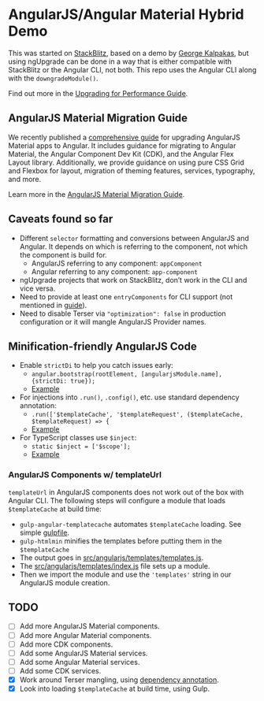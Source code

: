 # AngularJS/Angular Material Hybrid Demo

This was started on [StackBlitz](https://stackblitz.com/edit/angularjs-material-ngupgradelite-demo),
based on a demo by [George Kalpakas](https://github.com/gkalpak), but using ngUpgrade can be done
in a way that is either compatible with StackBlitz or the Angular CLI, not both. This repo uses the
Angular CLI along with the `downgradeModule()`.

Find out more in the [Upgrading for Performance Guide](https://angular.io/guide/upgrade-performance).

## AngularJS Material Migration Guide

We recently published a [comprehensive guide](https://material.angularjs.org/latest/migration)
for upgrading AngularJS Material apps to Angular. It includes guidance for migrating to
Angular Material, the Angular Component Dev Kit (CDK), and the Angular Flex Layout library.
Additionally, we provide guidance on using pure CSS Grid and Flexbox for layout, migration of
theming features, services, typography, and more.

Learn more in the [AngularJS Material Migration Guide](https://material.angularjs.org/latest/migration). 

## Caveats found so far

- Different `selector` formatting and conversions between AngularJS and Angular. It depends on which
    is referring to the component, not which the component is build for.
  - AngularJS referring to any component: `appComponent`
  - Angular referring to any component: `app-component`
- ngUpgrade projects that work on StackBlitz, don’t work in the CLI and vice versa.
- Need to provide at least one `entryComponents` for CLI support (not mentioned in
  [guide](https://angular.io/guide/upgrade-performance#bootstrapping-with-downgrademodule)).
- Need to disable Terser via `"optimization": false` in production configuration or it will mangle
  AngularJS Provider names.

## Minification-friendly AngularJS Code

- Enable `strictDi` to help you catch issues early:
  - `angular.bootstrap(rootElement, [angularjsModule.name], {strictDi: true});`
  - [Example](https://github.com/Splaktar/angularjs-angular-material-hybrid-demo/blob/a77f0567b1795529c1859f1b70fafc5ab5e998be/src/main.ts#L13)
- For injections into `.run()`, `.config()`, etc. use standard dependency annotation:
  - `.run(['$templateCache', '$templateRequest', ($templateCache, $templateRequest) => {`
  - [Example](https://github.com/Splaktar/angularjs-angular-material-hybrid-demo/blob/a77f0567b1795529c1859f1b70fafc5ab5e998be/src/angularjs/app-angularjs.module.ts#L22-L26)
- For TypeScript classes use `$inject`:
  - `static $inject = ['$scope'];`
  - [Example](https://github.com/Splaktar/angularjs-angular-material-hybrid-demo/blob/a77f0567b1795529c1859f1b70fafc5ab5e998be/src/angularjs/tabs.component.ts#L7-L11)

### AngularJS Components w/ templateUrl
`templateUrl` in AngularJS components does not work out of the box with Angular CLI.
The following steps will configure a module that loads `$templateCache` at build time:

- `gulp-angular-templatecache` automates `$templateCache` loading. See simple [gulpfile](gulpfile.ts).
- `gulp-htmlmin` minifies the templates before putting them in the `$templateCache`
- The output goes in [src/angularjs/templates/templates.js](src/angularjs/templates/templates.js).
- The [src/angularjs/templates/index.js](src/angularjs/templates/index.js) file sets up a module.
- Then we import the module and use the `'templates'` string in our AngularJS module creation.

## TODO

- [ ] Add more AngularJS Material components.
- [ ] Add more Angular Material components.
- [ ] Add more CDK components.
- [ ] Add some AngularJS Material services.
- [ ] Add some Angular Material services.
- [ ] Add some CDK services.
- [x] Work around Terser mangling, using [dependency annotation](https://docs.angularjs.org/guide/di#dependency-annotation).
- [x] Look into loading `$templateCache` at build time, using Gulp.
